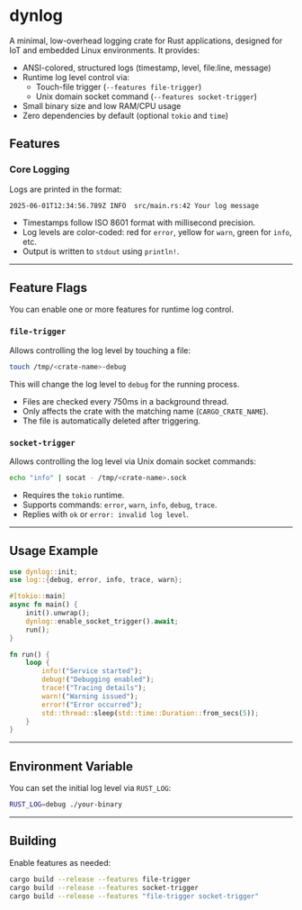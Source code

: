 # dynlog

A minimal, low-overhead logging crate for Rust applications, designed for IoT and embedded Linux environments. It provides:

- ANSI-colored, structured logs (timestamp, level, file:line, message)
- Runtime log level control via:
  - Touch-file trigger (`--features file-trigger`)
  - Unix domain socket command (`--features socket-trigger`)
- Small binary size and low RAM/CPU usage
- Zero dependencies by default (optional `tokio` and `time`)

## Features

### Core Logging

Logs are printed in the format:

```
2025-06-01T12:34:56.789Z INFO  src/main.rs:42 Your log message
```

- Timestamps follow ISO 8601 format with millisecond precision.
- Log levels are color-coded: red for `error`, yellow for `warn`, green for `info`, etc.
- Output is written to `stdout` using `println!`.

---

## Feature Flags

You can enable one or more features for runtime log control.

### `file-trigger`

Allows controlling the log level by touching a file:

```bash
touch /tmp/<crate-name>-debug
```

This will change the log level to `debug` for the running process.

- Files are checked every 750ms in a background thread.
- Only affects the crate with the matching name (`CARGO_CRATE_NAME`).
- The file is automatically deleted after triggering.

### `socket-trigger`

Allows controlling the log level via Unix domain socket commands:

```bash
echo "info" | socat - /tmp/<crate-name>.sock
```

- Requires the `tokio` runtime.
- Supports commands: `error`, `warn`, `info`, `debug`, `trace`.
- Replies with `ok` or `error: invalid log level`.

---

## Usage Example

```rust
use dynlog::init;
use log::{debug, error, info, trace, warn};

#[tokio::main]
async fn main() {
    init().unwrap();
    dynlog::enable_socket_trigger().await;
    run();
}

fn run() {
    loop {
        info!("Service started");
        debug!("Debugging enabled");
        trace!("Tracing details");
        warn!("Warning issued");
        error!("Error occurred");
        std::thread::sleep(std::time::Duration::from_secs(5));
    }
}
```

---

## Environment Variable

You can set the initial log level via `RUST_LOG`:

```bash
RUST_LOG=debug ./your-binary
```

---

## Building

Enable features as needed:

```bash
cargo build --release --features file-trigger
cargo build --release --features socket-trigger
cargo build --release --features "file-trigger socket-trigger"
```
